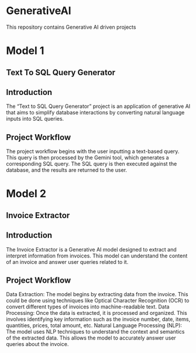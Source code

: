 # GenerativeAI
This repository contains Generative AI driven projects

# Model 1
## Text To SQL Query Generator

## Introduction
The “Text to SQL Query Generator” project is an application of generative AI that aims to simplify database interactions by converting natural language inputs into SQL queries.

## Project Workflow
The project workflow begins with the user inputting a text-based query. This query is then processed by the Gemini tool, which generates a corresponding SQL query. The SQL query is then executed against the database, and the results are returned to the user.

# Model 2
## Invoice Extractor

## Introduction
The Invoice Extractor is a Generative AI model designed to extract and interpret information from invoices. This model can understand the content of an invoice and answer user queries related to it.

## Project Workflow
Data Extraction: The model begins by extracting data from the invoice. This could be done using techniques like Optical Character Recognition (OCR) to convert different types of invoices into machine-readable text.
Data Processing: Once the data is extracted, it is processed and organized. This involves identifying key information such as the invoice number, date, items, quantities, prices, total amount, etc.
Natural Language Processing (NLP): The model uses NLP techniques to understand the context and semantics of the extracted data. This allows the model to accurately answer user queries about the invoice.


